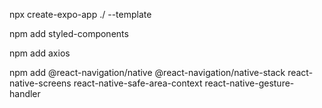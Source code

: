 npx create-expo-app ./ --template

npm add styled-components

npm add axios

npm add @react-navigation/native @react-navigation/native-stack react-native-screens react-native-safe-area-context react-native-gesture-handler